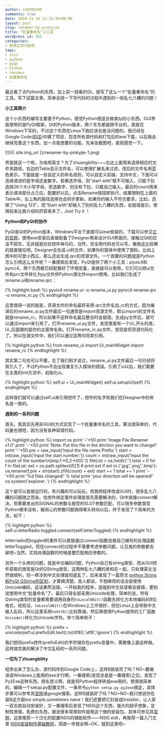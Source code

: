 ```yaml
---
author: sd4399340
comments: true
date: 2010-11-16 12:14:39+00:00
layout: post
slug: renamer-by-pinkyjie
title: “批量重命名”小工具
wordpress_id: 351
categories:
- 斯特之学习研究
tags:
- nsis
- py2exe
- pyqt
- Python
- renamer
- 批量重命名
---
```


最近看了点Python的东西，加上前一段看的Qt，就写了这么一个“批量重命名”的工具。写下这篇文章，简单总结一下写代码的过程中遇到的一些乱七八糟的问题！

**小工具简介**

这个小东西的编写主要基于Python，感觉Python很适合做类似的小东西。GUI界面使用的是PyQt框架，Qt的Python版本，两个东东都是跨平台的，我是在Windows下写的，不过这个东西在Linux下跑应该也是没问题的。我已经在Google Code([前往](http://code.google.com/p/renamer-by-pinkyjie))中建了项目，包含所有源代码和打包后的exe下载，以后我会继续完善这个东西，加一点我想要的功能。先来张截图吧，直观感觉一下。


![]({{ site.img_url }}/renamer-by-pinkyjie-1.png)


<!--more-->

界面就这一个啦，为啥用英文？为了zhuangbility~~~左边上面用来选择相应的文件夹路径，右边的Table显示文件名，可以使用扩展名来过滤，改后的文件名用蓝色表示。下面就是一些自定义的命名规则，可以自定义前缀，支持中文，下面可以选择递进的是字母还是数字。若果选字母，则“start with”框不可输入，只能下拉选择26个大小写字母，若选数字，则没有下拉，只能自己输入。最后的count用来表示递进部分占几位。配置好以后，点击Rename按钮即执行，结果限制在上面的Table中，左上角的路径选择也会同步更新。如果你的输入不符合要求，比如，选择了“Using 123”，而“Start with”却输入了别的乱七八糟的东西，会报错提示。使用起来比我介绍的药容易多了，Just Try it ！

**Python和PyQt的协作**

PyQt是Qt的Python版本，Windows平台下直接可以exe安装的，下载可以参见[它的官网](http://www.riverbankcomputing.co.uk/software/pyqt/download)，使用exe安装后直接配备了Designer用来设计GUI界面的，接触过Qt的应该不陌生，无非就是拉拉控件神马的，当然，完全用代码也可以写，像我这比较懒的就直接拉吧。Designer会生成.ui的文件，如果你的窗体中使用了图标，比如上图中的可爱小西瓜，那么还会生成.qrc的资源文件。一个首要的问题就是Python怎么引用这么文件呢？一番摸索后发现，PyQt提供了两个小工具：pyuic4和pyrcc4，两个东西都已经配置好了环境变量，直接就可以使用，它们可以把ui文件和prc文件转化为py文件供Python源文件import使用。比如我们生成了rename.ui和rename.qrc：

{% highlight bash %}
pyuic4 rename.ui -o rename_ui.py
pyrcc4 rename.qrc -o rename_rc.py
{% endhighlight %}

这里值得一说的就是，资源文件的命名最好采用.qrc文件名加_rc的方式，因为编译后的rename_ui.py文件最后一句通常是import资源文件，默认import的文件名就是rename_rc，所以如果不这样命名最后整合时会报错。生成py文件后，就可以通过import来引用了。打开rename_ui.py文件，发现里面有一个Ui_开头的类，Ui_后面跟的是你的主窗体名称。打开rename_rc.py文件，发现是将资源代码化了。所以在源文件中，我们可以通过这两句将其引用。

{% highlight python %}
from rename_ui import Ui_mainWidget
import rename_rc
{% endhighlight %}

其实第二句也可以不要，忘了我们刚才说过，rename_ui.py文件最后一句已经将其引入了，不过Python不会出现重复引入模块的错误。引用了ui以后，我们需要在主类的init方法中，初始化ui。

{% highlight python %}
self.ui = Ui_mainWidget()
self.ui.setupUi(self)
{% endhighlight %}

这样我们就可以通过self.ui来引用控件了，控件的名字和我们在Designer中的命名是一致的。

**遇到的一系列问题**

首先，我其实先用非GUI的方式实现了一个批量重命名的工具，算法很简单的，代码量也很短，因为没有各种容错代码。

{% highlight python %}
import os
print '-'*50
print 'Image File Renamer v1.0'
print '-'*50
print 'Note: Put this file in the dirction you want to change!'
print '-'*50
pre = raw_input('Input the file name Prefix:')
start = int(raw_input('Input the start number:'))
count = int(raw_input('Input the count of the number\n[exp.1-&gt;0,2-&gt;00]:'))
fileList = os.listdir('.')
total = 0
for f in fileList:
    ext = os.path.splitext(f)[1]
    # print ext
    if ext in ('.jpg','.png','.bmp'):
        os.rename(f,pre + str(start).zfill(count) + ext)
        start += 1
        total += 1
print '-'*50
print '%d files changed!' % total
print 'your direction will be opened!'
os.system('explorer .')
{% endhighlight %}

这个是可以直接运行的，有兴趣的可以玩玩。但我把程序改成GUI时，很多乱七八糟的问题随之而来。给控件绑定事件处理是首先需要解决的，Qt中直接connect解决，但需要发出的SIGNAL的参数与接受的SLOT参数匹配，可以很多参数类型Python根本没有，被闹心的参数问题搞得晕头转向以后，终于发现了个简单的方法，如下：

{% highlight python %}
self.ui.letterRadio.toggled.connect(self.letterToggled)
{% endhighlight %}

letterradio的toggled的事件可以直接通过connect函数连接自己编写的处理函数letterToggled，而在connect的过程中不需要考虑参数问题，让见鬼的参数都去屎吧~当然，实现处理函数的时候是要匹配相应参数的。

另外一个头疼的问题，就是中文编码问题，Python自己有string类型，而从GUI控件获取的类型是Qt的QString类型，这两种乱七八糟的掺和在一起，只处理英文当然很顺利，但一牵涉到中文处理就彻底乱了，后来发现了一篇奇文 [python String和PyQt QString的区别](http://www.scriptlearn.com/archives/1943)，才算搞清楚。高人都说，不想麻烦的话全部使用Unicode编码，这话果然没错。一开始我的程序，连碰到中文目录都会报错，更别说使用中文“批量命名”了。最后只得全部采用Unicode处理，简单的说，所有Qstring类型的变量都需要调用自身的`toLocal8Bit()`函数先转化为本地编码的8位格式，经验证，`toLocal8Bit()`在Windows上工作很好，但在Linux上会导致中文输入乱码，所以这里采用`toUtf8()`比较靠谱，然后再使用Python提供的工厂函数`Unicode()`转化为Unicode字符。举个简单例子：

{% highlight python %}
prefix = unicode(self.ui.prefixEdit.text().toUtf8(),'utf8','ignore')
{% endhighlight %}

我们想将prefix控件(prefixEdit)的字符储存在prefix变量中，需要像上面这样做。这样就完美的解决了中文乱码的一系列问题。

**一切为了zhuangbility**

程序出来了怎么办，源代码传到Google Code上，这样B就装完了吗？NO~要编译成Windows上能用的exe才行啊，一番搜索(发现总是是一番搜索)之后，发现了Py2Exe这种东西，顾名思义啊，就是将Python程序转成exe用的，使用很简单的，编辑一个setup.py配置文件，一条命令`python setup.py py2exe`搞定，具体步骤可以参考其[官网](http://www.py2exe.org/)或google搜索。这样B就装好了吗？NO~NO~我只想说你在装B这方面too simple,sometimes naive！我们还要把它封装成Installer，让人家一双击就自动安装好，又一番搜索后发现了NSIS这个东西，强大的超乎想象，定制性很强，免费的东西，据说很多常用软件就用这个做的安装包，具体可参见其[官网](http://nsis.sourceforge.net/Main_Page)，这里推荐一个汉化的配置NSIS的辅助软件——NSIS eidt，再推荐一篇入门文章 [NSIS安装制作基础教程](http://www.360doc.com/content/08/0731/13/66250_1492542.shtml)，简直一学就会啊~OK，就到这里吧~
